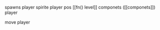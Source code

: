 
spawns player 
	spirite player
	pos [[fn() level]]
	componets ([[componets]])
		player 

move player
	